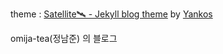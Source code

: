 theme : [Satellite🛰️ - Jekyll blog theme](https://github.com/byanko55/jekyll-theme-satellite) by [Yankos](https://github.com/byanko55)

omija-tea(정남준) 의 블로그